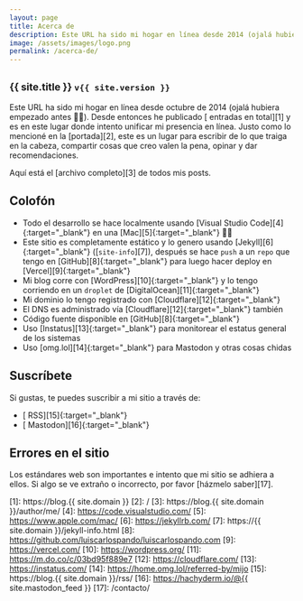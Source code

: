 ```yaml
---
layout: page
title: Acerca de
description: Este URL ha sido mi hogar en línea desde 2014 (ojalá hubiera empezado antes 🤦‍♂️). Desde entonces he publicado (abre este link para ver el número) entradas en total y es en este lugar donde intento unificar mi presencia en línea.
image: /assets/images/logo.png
permalink: /acerca-de/
---
```


<h2 class="subtitulo text-center"><small class="text-muted">{{ site.title }} <code>v{{ site.version }}</code></small></h2>

Este URL ha sido mi hogar en línea desde octubre de 2014 (ojalá hubiera empezado antes 🤦‍♂️). Desde entonces he publicado [<span id="contador-posts"></span> entradas en total][1] y es en este lugar donde intento unificar mi presencia en línea. Justo como lo mencioné en la [portada][2], este es un lugar para escribir de lo que traiga en la cabeza, compartir cosas que creo valen la pena, opinar y dar recomendaciones. 

Aquí está el [archivo completo][3] de todos mis posts.

## Colofón

- Todo el desarrollo se hace localmente usando [Visual Studio Code][4]{:target="_blank"} en una [Mac][5]{:target="_blank"} 👨‍💻
- Este sitio es completamente estático y lo genero usando [Jekyll][6]{:target="_blank"} ([<code>site-info</code>][7]), después se hace <code>push</code> a un <code>repo</code> que tengo en [GitHub][8]{:target="_blank"} para luego hacer deploy en [Vercel][9]{:target="_blank"}
- Mi blog corre con [WordPress][10]{:target="_blank"} y lo tengo corriendo en un <code>droplet</code> de [DigitalOcean][11]{:target="_blank"}
- Mi dominio lo tengo registrado con [Cloudflare][12]{:target="_blank"}
- El DNS es administrado vía [Cloudflare][12]{:target="_blank"} también
- Código fuente disponible en [GitHub][8]{:target="_blank"}
- Uso [Instatus][13]{:target="_blank"} para monitorear el estatus general de los sistemas
- Uso [omg.lol][14]{:target="_blank"} para Mastodon y otras cosas chidas

## Suscríbete

Si gustas, te puedes suscribir a mi sitio a través de:
- [<i class="fas fa-rss"></i> RSS][15]{:target="_blank"}
- [<i class="fa-brands fa-mastodon"></i> Mastodon][16]{:target="_blank"}

## Errores en el sitio

Los estándares web son importantes e intento que mi sitio se adhiera a ellos. Si algo se ve extraño o incorrecto, por favor [házmelo saber][17].

[1]: https://blog.{{ site.domain }}
[2]: /
[3]: https://blog.{{ site.domain }}/author/me/
[4]: https://code.visualstudio.com/
[5]: https://www.apple.com/mac/
[6]: https://jekyllrb.com/
[7]: https://{{ site.domain }}/jekyll-info.html
[8]: https://github.com/luiscarlospando/luiscarlospando.com
[9]: https://vercel.com/
[10]: https://wordpress.org/
[11]: https://m.do.co/c/03bd95f889e7
[12]: https://cloudflare.com/
[13]: https://instatus.com/
[14]: https://home.omg.lol/referred-by/mijo
[15]: https://blog.{{ site.domain }}/rss/
[16]: https://hachyderm.io/@{{ site.mastodon_feed }}
[17]: /contacto/